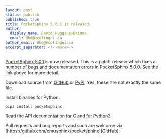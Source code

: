 ```yaml
---
layout: post
status: publish
published: true
title: PocketSphinx 5.0.1 is released!
author:
  display_name: David Huggins-Daines
  email: dhd@ecolingui.ca
author_email: dhd@ecolingui.ca
excerpt_separator: <!--more-->
---
```


[PocketSphinx
5.0.1](https://github.com/cmusphinx/pocketsphinx/releases/tag/v5.0.1)
is now released.  This is a patch release which fixes a number of bugs
and documentation errors in PocketSphinx 5.0.0.  See the link above
for more detail.

Download source from
[GitHub](https://github.com/cmusphinx/pocketsphinx/archive/refs/tags/v5.0.1.tar.gz)
or
[PyPI](https://files.pythonhosted.org/packages/94/b2/34e55d48ce1cbf8bdf831d9edbf7f61ccf8852edc54da4f05fe7d1fd9034/pocketsphinx-5.0.1.tar.gz).
Yes, these are not exactly the same file.

Install binaries for Python:

    pip3 install pocketsphinx

Read the API documentation [for C](https://cmusphinx.github.io/doc/pocketsphinx/)
and [for Python3](https://pocketsphinx.readthedocs.io/en/latest/)

Pull requests and bug reports and such are welcome via
[https://github.com/cmusphinx/pocketsphinx](GitHub).
